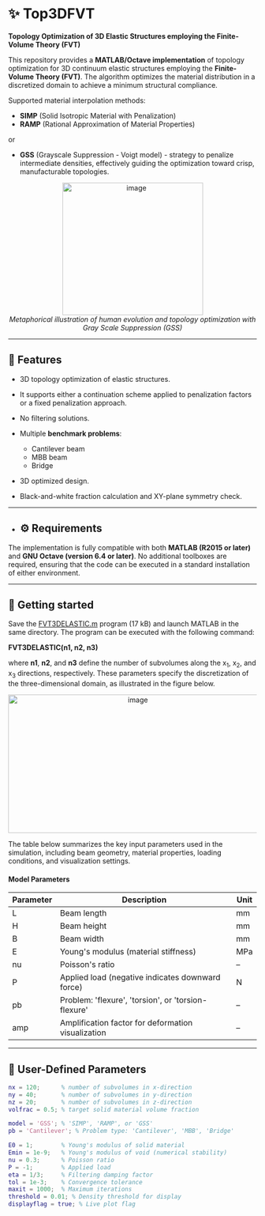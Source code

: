 # ✨ Top3DFVT

**Topology Optimization of 3D Elastic Structures employing the Finite-Volume Theory (FVT)**

This repository provides a **MATLAB/Octave implementation** of topology optimization for 3D continuum elastic structures employing the **Finite-Volume Theory (FVT)**. The algorithm optimizes the material distribution in a discretized domain to achieve a minimum structural compliance.

Supported material interpolation methods:
- **SIMP** (Solid Isotropic Material with Penalization)  
- **RAMP** (Rational Approximation of Material Properties)

or
 
- **GSS** (Grayscale Suppression - Voigt model) - strategy to penalize intermediate densities, effectively guiding the optimization toward crisp, manufacturable topologies.

<p align="center">
  <img width="285" height="268" alt="image" src="https://github.com/user-attachments/assets/f57dceaa-2773-4d08-992f-6858ca71c8fa" /><br>
  <em>Metaphorical illustration of human evolution and topology optimization with Gray Scale Suppression (GSS)</em>
</p>


----

## 📌 Features

- 3D topology optimization of elastic structures.
- It supports either a continuation scheme applied to penalization factors or a fixed penalization approach.
- No filtering solutions.

- Multiple **benchmark problems**:
  - Cantilever beam
  - MBB beam
  - Bridge

- 3D optimized design.
- Black-and-white fraction calculation and XY-plane symmetry check.

----

- ## ⚙️ Requirements

The implementation is fully compatible with both **MATLAB (R2015 or later)** and **GNU Octave (version 6.4 or later)**. No additional toolboxes are required, ensuring that the code can be executed in a standard installation of either environment.

----

## 🚀 Getting started

Save the [FVT3DELASTIC.m](https://raw.githubusercontent.com/arnaldojunioral/FVT3DELASTIC/main/FVT3DELASTIC.m) program (17 kB) and launch MATLAB in the same directory. The program can be executed with the following command:

**FVT3DELASTIC(n1, n2, n3)**

where **n1**, **n2**, and **n3** define the number of subvolumes along the x<sub>1</sub>, x<sub>2</sub>, and x<sub>3</sub> directions, respectively. These parameters specify the discretization of the three-dimensional domain, as illustrated in the figure below.
<!-- <p align="center">
<img width="350" height="350" alt="image" src="https://github.com/user-attachments/assets/3d92838e-2fcb-40f7-b0da-80d891ec62d6" />
</p> -->
<p align="center">
<img width="510" height="280" alt="image" src="https://github.com/user-attachments/assets/9efeaf36-5ae0-45d4-b3fc-7a83c7a8b952" />
</p>

The table below summarizes the key input parameters used in the simulation, including beam geometry, material properties, loading conditions, and visualization settings.

#### Model Parameters

| Parameter       | Description                                          | Unit             |
|-----------------|------------------------------------------------------|------------------|
| L             | Beam length                                          | mm               |
| H             | Beam height                                          | mm               |
| B             | Beam width                                           | mm               |
| E             | Young's modulus (material stiffness)                 | MPa              |
| nu            | Poisson's ratio                                      | –                |
| P             | Applied load (negative indicates downward force)     | N                |
| pb            | Problem: 'flexure', 'torsion', or 'torsion-flexure' | –          |
| amp           | Amplification factor for deformation visualization   | –                | 

---

## 📌 User-Defined Parameters

```matlab
nx = 120;      % number of subvolumes in x-direction
ny = 40;       % number of subvolumes in y-direction
nz = 20;       % number of subvolumes in z-direction
volfrac = 0.5; % target solid material volume fraction

model = 'GSS'; % 'SIMP', 'RAMP', or 'GSS'
pb = 'Cantilever'; % Problem type: 'Cantilever', 'MBB', 'Bridge'

E0 = 1;        % Young's modulus of solid material
Emin = 1e-9;   % Young's modulus of void (numerical stability)
nu = 0.3;      % Poisson ratio
P = -1;        % Applied load
eta = 1/3;     % Filtering damping factor
tol = 1e-3;    % Convergence tolerance
maxit = 1000;  % Maximum iterations
threshold = 0.01; % Density threshold for display
displayflag = true; % Live plot flag

